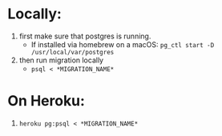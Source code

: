 # Locally:
1. first make sure that postgres is running.
	* If installed via homebrew on a macOS: `pg_ctl start -D /usr/local/var/postgres`
2. then run migration locally
	* `psql < *MIGRATION_NAME*`

# On Heroku:

1. `heroku pg:psql < *MIGRATION_NAME*`
